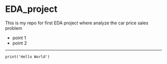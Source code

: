 # EDA_project
This is my repo for first EDA project where analyze the car price sales problem
- point 1
- point 2
___
```
print('Hello World')
```
